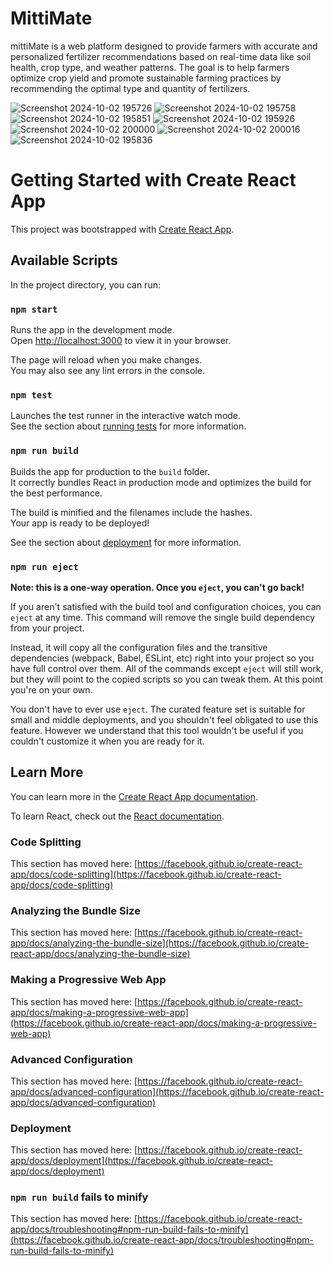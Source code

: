 # MittiMate
mittiMate is a web platform designed to provide farmers with accurate and personalized fertilizer recommendations based on real-time data like soil health, crop type, and weather patterns. The goal is to help farmers optimize crop yield and promote sustainable farming practices by recommending the optimal type and quantity of fertilizers.




![Screenshot 2024-10-02 195726](https://github.com/user-attachments/assets/4169c27f-a7ba-4631-9a6c-9fe985eeecc0)
![Screenshot 2024-10-02 195758](https://github.com/user-attachments/assets/db570f87-f444-4cc3-bda2-511055521e81)
![Screenshot 2024-10-02 195851](https://github.com/user-attachments/assets/24005451-9d75-4aea-af38-943f58313e8f)
![Screenshot 2024-10-02 195926](https://github.com/user-attachments/assets/3cbbfe31-c3e5-45f0-81af-0d424a268ac3)
![Screenshot 2024-10-02 200000](https://github.com/user-attachments/assets/f3584baa-3f21-448f-ac56-348786eae1af)
![Screenshot 2024-10-02 200016](https://github.com/user-attachments/assets/f76080a1-41eb-45cb-ab57-536d1e3d1b94)
![Screenshot 2024-10-02 195836](https://github.com/user-attachments/assets/37b4c767-320f-45ae-a30b-a3cb46ab36e2)


# Getting Started with Create React App

This project was bootstrapped with [Create React App](https://github.com/facebook/create-react-app).

## Available Scripts

In the project directory, you can run:

### `npm start`

Runs the app in the development mode.\
Open [http://localhost:3000](http://localhost:3000) to view it in your browser.

The page will reload when you make changes.\
You may also see any lint errors in the console.

### `npm test`

Launches the test runner in the interactive watch mode.\
See the section about [running tests](https://facebook.github.io/create-react-app/docs/running-tests) for more information.

### `npm run build`

Builds the app for production to the `build` folder.\
It correctly bundles React in production mode and optimizes the build for the best performance.

The build is minified and the filenames include the hashes.\
Your app is ready to be deployed!

See the section about [deployment](https://facebook.github.io/create-react-app/docs/deployment) for more information.

### `npm run eject`

**Note: this is a one-way operation. Once you `eject`, you can't go back!**

If you aren't satisfied with the build tool and configuration choices, you can `eject` at any time. This command will remove the single build dependency from your project.

Instead, it will copy all the configuration files and the transitive dependencies (webpack, Babel, ESLint, etc) right into your project so you have full control over them. All of the commands except `eject` will still work, but they will point to the copied scripts so you can tweak them. At this point you're on your own.

You don't have to ever use `eject`. The curated feature set is suitable for small and middle deployments, and you shouldn't feel obligated to use this feature. However we understand that this tool wouldn't be useful if you couldn't customize it when you are ready for it.

## Learn More

You can learn more in the [Create React App documentation](https://facebook.github.io/create-react-app/docs/getting-started).

To learn React, check out the [React documentation](https://reactjs.org/).

### Code Splitting

This section has moved here: [https://facebook.github.io/create-react-app/docs/code-splitting](https://facebook.github.io/create-react-app/docs/code-splitting)

### Analyzing the Bundle Size

This section has moved here: [https://facebook.github.io/create-react-app/docs/analyzing-the-bundle-size](https://facebook.github.io/create-react-app/docs/analyzing-the-bundle-size)

### Making a Progressive Web App

This section has moved here: [https://facebook.github.io/create-react-app/docs/making-a-progressive-web-app](https://facebook.github.io/create-react-app/docs/making-a-progressive-web-app)

### Advanced Configuration

This section has moved here: [https://facebook.github.io/create-react-app/docs/advanced-configuration](https://facebook.github.io/create-react-app/docs/advanced-configuration)

### Deployment

This section has moved here: [https://facebook.github.io/create-react-app/docs/deployment](https://facebook.github.io/create-react-app/docs/deployment)

### `npm run build` fails to minify

This section has moved here: [https://facebook.github.io/create-react-app/docs/troubleshooting#npm-run-build-fails-to-minify](https://facebook.github.io/create-react-app/docs/troubleshooting#npm-run-build-fails-to-minify)
